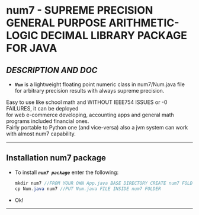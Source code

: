 # num7 - SUPREME PRECISION GENERAL PURPOSE ARITHMETIC-LOGIC DECIMAL LIBRARY PACKAGE FOR JAVA
## _DESCRIPTION AND DOC_

- _**`Num`**_ is a lightweight floating point numeric class in num7/Num.java file for arbitrary precision results with always supreme precision.

Easy to use like school math and WITHOUT IEEE754 ISSUES or -0 FAILURES, it can be deployed  
for web e-commerce developing, accounting apps and general math programs included financial ones.  
Fairly portable to Python one (and vice-versa) also a jvm system can work with almost num7 capability.  

---

## Installation num7 package


- To install _**`num7 package`**_ enter the following:

  ```java
  mkdir num7 //FROM YOUR OWN App.java BASE DIRECTORY CREATE num7 FOLDER
  cp Num.java num7 //PUT Num.java FILE INSIDE num7 FOLDER
  ```

- Ok!

---
